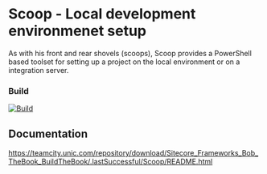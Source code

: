 # Scoop - Local development environmenet setup

As with his front and rear shovels (scoops), Scoop provides a PowerShell based toolset for setting up a project on the local environment or on a integration server.

### Build
[![Build](https://teamcity.unic.com/httpAuth/app/rest/builds/buildType:Sitecore_Frameworks_Bob_Scoop_Build/statusIcon)](https://teamcity.unic.com/viewType.html?buildTypeId=Sitecore_Frameworks_Bob_Scoop_Build)

## Documentation

<https://teamcity.unic.com/repository/download/Sitecore_Frameworks_Bob_TheBook_BuildTheBook/.lastSuccessful/Scoop/README.html>
